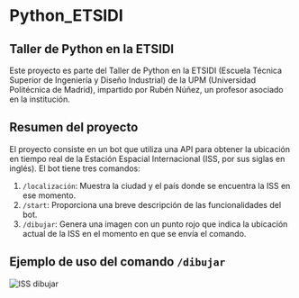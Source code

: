 # Python_ETSIDI

## Taller de Python en la ETSIDI

Este proyecto es parte del Taller de Python en la ETSIDI (Escuela Técnica Superior de Ingeniería y Diseño Industrial)
de la UPM (Universidad Politécnica de Madrid), impartido por Rubén Núñez, un profesor asociado en la institución.

## Resumen del proyecto

El proyecto consiste en un bot que utiliza una API para obtener la ubicación en tiempo real de la Estación Espacial Internacional (ISS, por sus siglas en inglés). El bot tiene tres comandos:

1. `/localización`: Muestra la ciudad y el país donde se encuentra la ISS en ese momento.
2. `/start`: Proporciona una breve descripción de las funcionalidades del bot.
3. `/dibujar`: Genera una imagen con un punto rojo que indica la ubicación actual de la ISS en el momento en que se envía el comando.

## Ejemplo de uso del comando `/dibujar`
![ISS dibujar](https://github.com/andriana2/Python_ETSIDI/assets/97804237/94996298-8f71-45a2-96a3-e7cc89294ab9)
